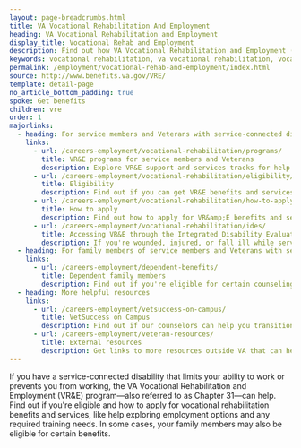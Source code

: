```yaml
---
layout: page-breadcrumbs.html
title: VA Vocational Rehabilitation And Employment
heading: VA Vocational Rehabilitation and Employment
display_title: Vocational Rehab and Employment
description: Find out how VA Vocational Rehabilitation and Employment (Chapter 31) can help if you have a service-connected disability that limits your ability to work. You may qualify for vocational rehabilitation services, like help exploring employment options and any required training needs.
keywords: vocational rehabilitation, va vocational rehabilitation, vocational rehabilitation services
permalink: /employment/vocational-rehab-and-employment/index.html
source: http://www.benefits.va.gov/VRE/
template: detail-page
no_article_bottom_padding: true
spoke: Get benefits
children: vre
order: 1
majorlinks:
  - heading: For service members and Veterans with service-connected disabilities
    links:
      - url: /careers-employment/vocational-rehabilitation/programs/
        title: VR&E programs for service members and Veterans
        description: Explore VR&E support-and-services tracks for help learning new skills, finding a new job, starting a business, getting educational counseling, or returning to your former job.
      - url: /careers-employment/vocational-rehabilitation/eligibility/
        title: Eligibility
        description: Find out if you can get VR&E benefits and services as a service member or Veteran.
      - url: /careers-employment/vocational-rehabilitation/how-to-apply/
        title: How to apply
        description: Find out how to apply for VR&amp;E benefits and services as a service member or Veteran.
      - url: /careers-employment/vocational-rehabilitation/ides/
        title: Accessing VR&E through the Integrated Disability Evaluation System (IDES)
        description: If you're wounded, injured, or fall ill while serving and can't perform your duties, find out how you can access VR&E services as soon as possible through IDES.
  - heading: For family members of service members and Veterans with service-connected disabilities
    links:
      - url: /careers-employment/dependent-benefits/
        title: Dependent family members
        description: Find out if you're eligible for certain counseling services, training, and education benefits.
  - heading: More helpful resources
    links:
      - url: /careers-employment/vetsuccess-on-campus/
        title: VetSuccess on Campus
        description: Find out if our counselors can help you transition from military to college life.
      - url: /careers-employment/veteran-resources/
        title: External resources
        description: Get links to more resources outside VA that can help you in your job search.
---
```


<div class="va-introtext">

If you have a service-connected disability that limits your ability to work or prevents you from working, the VA Vocational Rehabilitation and Employment (VR&amp;E) program—also referred to as Chapter 31—can help. Find out if you're eligible and how to apply for vocational rehabilitation benefits and services, like help exploring employment options and any required training needs. In some cases, your family members may also be eligible for certain benefits.

</div>
